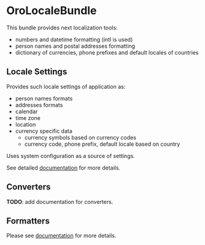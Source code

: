 OroLocaleBundle
===============

This bundle provides next localization tools:

- numbers and datetime formatting (intl is used)
- person names and postal addresses formatting
- dictionary of currencies, phone prefixes and default locales of countries

Locale Settings
---------------

Provides such locale settings of application as:

* person names formats
* addresses formats
* calendar
* time zone
* location
* currency specific data
  * currency symbols based on currency codes
  * currency code, phone prefix, default locale based on country

Uses system configuration as a source of settings.

See detailed [documentation](./Resources/doc/reference/locale-settings.md) for more details.

Converters
---------------
**TODO**: add documentation for converters.

Formatters
-----------------

Please see [documentation](./Resources/doc/index.md) for more details.

